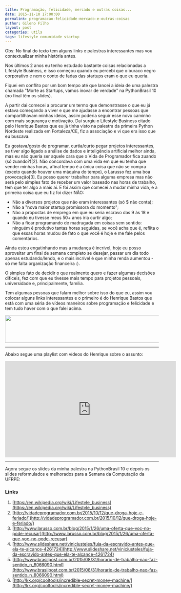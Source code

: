 ```yaml
---
title: Programação, felicidade, mercado e outras coisas...
date: 2015-11-10 17:00:00
permalink: programacao-felicidade-mercado-e-outras-coisas
author: Gileno Filho
layout: post
categories: utils
tags: lifestyle comunidade startup
---
```


Obs: No final do texto tem alguns links e palestras interessantes mas vou contextualizar minha história antes.

Nos últimos 2 anos eu tenho estudado bastante coisas relacionadas a Lifestyle Business, e isso começou quando eu percebi que o buraco negro corporativo e nem o conto de fadas das startups eram o que eu queria.

Fiquei em conflito por um bom tempo até que lancei a ideia de uma palestra chamada "Morte as Startups, vamos inovar de verdade" na PythonBrasil 10 (no final têm os slides).

A partir dai comecei a procurar um termo que demonstrasse o que eu já estava começando a viver e que me ajudasse a encontrar pessoas que compartilhavam minhas ideias, assim poderia seguir esse novo caminho com mais segurança e motivação. Dai surgiu o Lifestyle Business citado pelo Henrique Bastos que eu já tinha visto na palestra da primeira Python Nordeste realizada em Fortaleza/CE, fiz a associação e vi que era isso que eu buscava.

Eu gostava/gosto de programar, curtia/curto pegar projetos interessantes, se tiver algo ligado a análise de dados e inteligência artificial melhor ainda, mas eu não queria ser aquele cara que o Vida de Programador fica zuando (só zuando?)[2]. Não concordava com uma vida em que eu tenha que vender minhas horas, afinal tempo é a única coisa que não se compra (exceto quando houver uma máquina do tempo), o Larusso fez uma boa provocação[3]. Eu posso querer trabalhar para alguma empresa mas não será pelo simples fato de receber um valor baseado nas horas de trabalho, tem que ter algo a mais ai. E foi assim que comecei a mudar minha vida, e a primeira coisa que eu fiz foi dizer NÃO:

- Não a diversos projetos que não eram interessantes (só $ não conta);
- Não a "nova maior startup promissora do momento";
- Não a propostas de emprego em que eu seria escravo das 9 às 18 e quando eu tivesse meus 50+ anos iria curtir algo;
- Não a ficar programando de madrugada em coisas sem sentido: ninguém é produtivo tantas horas seguidas, se você acha que é, reflita o que essas horas mudou de fato o que você é hoje e me fale pelos comentários.

Ainda estou engatinhando mas a mudança é incrível, hoje eu posso aproveitar um final de semana completo se desejar, passar um dia todo apenas estudando/lendo, e o mais incrível é que minha renda aumentou - só me falta organização financeira :).

O simples fato de decidir o que realmente quero e fazer algumas decisões dificeis, fez com que eu tivesse mais tempo para projetos pessoais, universidade e, principalmente, família.

Tem algumas pessoas que falam melhor sobre isso do que eu, assim vou colocar alguns links interessantes e o primeiro é do Henrique Bastos que está com uma séria de vídeos maneiros sobre programação e felicidade e tem tudo haver com o que falei acima.

<div style="text-align: center;">
<a href="https://bit.ly/1IbtPBA">
<img src="http://welcometothedjango.com.br/wp-content/uploads/2015/11/wttd-banner-728x90-v1.png" border="0" width="728" height="90">
</a>
</div>

<hr />

Abaixo segue uma playlist com vídeos do Henrique sobre o assunto:

<iframe width="560" height="315" src="https://www.youtube.com/embed/pMvgum4o3NE?list=PLeKXYyZCJHxeg0zNY9JgpmSypIh3_h0hj" frameborder="0" allowfullscreen></iframe>

<hr />

Agora segue os slides da minha palestra na PythonBrasil 10 e depois os slides reformulados e melhorados para a Semana da Computação da UFRPE:

<script async class="speakerdeck-embed" data-id="c3bd03904973013242bd4e743bb86014" data-ratio="1.77777777777778" src="//speakerdeck.com/assets/embed.js"></script>

<script async class="speakerdeck-embed" data-id="fd85ca8df3e2436eaa0b9ff68de6e74e" data-ratio="1.33333333333333" src="//speakerdeck.com/assets/embed.js"></script>

### Links

1. [https://en.wikipedia.org/wiki/Lifestyle_business](https://en.wikipedia.org/wiki/Lifestyle_business)
2. [http://vidadeprogramador.com.br/2015/10/12/que-droga-hoje-e-feriado/](http://vidadeprogramador.com.br/2015/10/12/que-droga-hoje-e-feriado/)
3. [http://www.larusso.com.br/blog/2015/1/26/uma-oferta-que-voc-no-pode-recusar](http://www.larusso.com.br/blog/2015/1/26/uma-oferta-que-voc-no-pode-recusar)
4. [http://www.slideshare.net/viniciusteles/fuja-da-escravido-antes-que-ela-te-alcance-4261724](http://www.slideshare.net/viniciusteles/fuja-da-escravido-antes-que-ela-te-alcance-4261724)
5.  [http://www.brasilpost.com.br/2015/08/31/horario-de-trabalho-nao-faz-sentido_n_8066090.html](http://www.brasilpost.com.br/2015/08/31/horario-de-trabalho-nao-faz-sentido_n_8066090.html)
6. [http://kk.org/cooltools/incredible-secret-money-machine/](http://kk.org/cooltools/incredible-secret-money-machine/)
